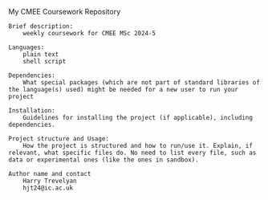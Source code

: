 My CMEE Coursework Repository

    Brief description: 
        weekly coursework for CMEE MSc 2024-5

    Languages: 
        plain text
        shell script

    Dependencies: 
        What special packages (which are not part of standard libraries of the language(s) used) might be needed for a new user to run your project

    Installation: 
        Guidelines for installing the project (if applicable), including dependencies.

    Project structure and Usage: 
        How the project is structured and how to run/use it. Explain, if relevant, what specific files do. No need to list every file, such as data or experimental ones (like the ones in sandbox).

    Author name and contact
        Harry Trevelyan
        hjt24@ic.ac.uk